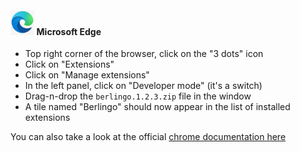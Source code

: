 ﻿‎

#### <img src="../../images/edge.png" style="height: 40px; width: auto;"> Microsoft Edge

- Top right corner of the browser, click on the "3 dots" icon
- Click on "Extensions"
- Click on "Manage extensions"
- In the left panel, click on "Developer mode" (it's a switch)
- Drag-n-drop the `berlingo.1.2.3.zip` file in the window
- A tile named "Berlingo" should now appear in the list of installed extensions

You can also take a look at the
official [chrome documentation here](https://developer.chrome.com/docs/extensions/get-started/tutorial/hello-world#load-unpacked
)

